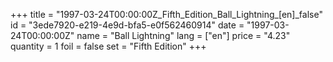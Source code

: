 +++
title = "1997-03-24T00:00:00Z_Fifth_Edition_Ball_Lightning_[en]_false"
id = "3ede7920-e219-4e9d-bfa5-e0f562460914"
date = "1997-03-24T00:00:00Z"
name = "Ball Lightning"
lang = ["en"]
price = "4.23"
quantity = 1
foil = false
set = "Fifth Edition"
+++
